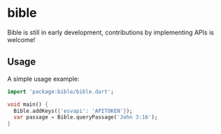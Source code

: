 # bible
Bible is still in early development, contributions by implementing
APIs is welcome!

## Usage
A simple usage example:

```dart
import 'package:bible/bible.dart';

void main() {
  Bible.addKeys({'esvapi': 'APITOKEN'});
  var passage = Bible.queryPassage('John 3:16');
}
```


